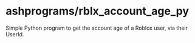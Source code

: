 # ashprograms/rblx_account_age_py

Simple Python program to get the account age of a Roblox user, via their UserId.

